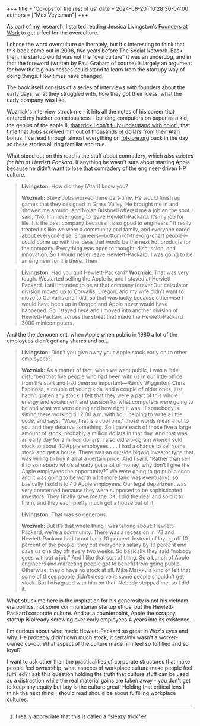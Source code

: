 +++
title = 'Co-ops for the rest of us'
date = 2024-06-20T10:28:30-04:00
authors = ["Max Veytsman"]
+++

As part of my research, I started reading Jessica Livingston's [Founders at Work](http://www.foundersatwork.com/) to get a feel for the overculture.

I chose the word overculture deliberately, but It's interesting to think that this book came out in 2008, two yeats before The Social Network. Back then, he startup world was not the "overculture" it was an underdog, and in fact the foreword (written by Paul Graham of course) is largely an argument for how the big businesses could stand to learn from the startupy way of doing things. How times have changed.

The book itself consists of a series of interviews with founders about the early days, what they struggled with, how they got their ideas, what the early company was like.

Wozniak's interview struck me - it hits all the notes of his career that entered my hacker consciousness - building computers on paper as a kid, the genius of the apple II, [that trick I don't fully understand with color](https://spectrum.ieee.org/al-alcorn-creator-of-pong-explains-how-early-home-computers-owe-their-color-to-this-one-cheap-sleazy-trick)[^1], that time that Jobs screwed him out of thousands of dollars from their Atari bonus. I've read through almost everything on [folklore.org](https://folklore.org) back in the day so these stories all ring familiar and true.

What stood out on this read is the stuff about comradery, which *also existed for him at Hewlett Packard*. If anything he wasn't sure about starting Apple because he didn't want to lose that comradery of the engineer-driven HP culture.

> **Livingston:** How did they [Atari] know you?
>
> **Wozniak:** Steve Jobs worked there part-time. He would finish up games that they designed in Grass Valley. He brought me in and showed me around, and Nolan Bushnell offered me a job on the spot. I said, “No, I’m never going to leave Hewlett-Packard. It’s my job for life. It’s the best company because it’s so good to engineers.” It really treated us like we were a community and family, and everyone cared about everyone else. Engineers—bottom-of-the-org-chart people—could come up with the ideas that would be the next hot products for the company. Everything was open to thought, discussion, and innovation. So I would never leave Hewlett-Packard. I was going to be an engineer for life there. Then


> **Livingston:** Had you quit Hewlett-Packard?
> **Wozniak:** That was very tough. Westarted selling the Apple Is, and I stayed at Hewlett-Packard. I still intended to be at that company forever.Our calculator division moved up to Corvallis, Oregon, and my wife didn’t want to move to Corvallis and I did, so that was lucky because otherwise I would have been up in Oregon and Apple never would have happened. So I stayed here and I moved into another division of Hewlett-Packard across the street that made the Hewlett-Packard 3000 minicomputers.

And the the denouement, when Apple when public in 1980 a lot of the employees didn't get any shares and so...

> **Livingston:** Didn’t you give away your Apple stock early on to other employees?
>
> **Wozniak:** As a matter of fact, when we went public, I was a little disturbed that five people who had been with us in our little office from the start and had been so important—Randy Wigginton, Chris Espinosa, a couple of young kids, and a couple of older ones, just hadn’t gotten any stock. I felt that they were a part of this whole energy and excitement and passion for what computers were going to be and what we were doing and how right it was. If somebody is sitting there working till 2:00 a.m. with you, helping to write a little code, and says, “Wow, that is a cool one,” those words mean a lot to you and they deserve something. So I gave each of those five a large amount of stock, probably a million dollars in that day. And that was an early day for a million dollars. I also did a program where I sold stock to about 40 Apple employees . . . I had a chance to sell some stock and get a house. There was an outside bigwig investor type that was willing to buy it all at a certain price. And I said, “Rather than sell it to somebody who’s already got a lot of money, why don’t I give the Apple employees the opportunity?” We were going to go public soon and it was going to be worth a lot more (and was eventually), so basically I sold it to 40 Apple employees. Our legal department was very concerned because they were supposed to be sophisticated investors. They finally gave me the OK. I did the deal and sold it to them, and they each pretty much got a house out of it.
>
> **Livingston:** That was so generous.
>
> **Wozniak:** But it’s that whole thing I was talking about: Hewlett-Packard, we’re a community. There was a recession in ’73 and Hewlett-Packard had to cut back 10 percent. Instead of laying off 10 percent of the people, they cut everyone’s salary by 10 percent and gave us one day off every two weeks. So basically they said “nobody goes without a job.” And I like that sort of thing. So a bunch of Apple engineers and marketing people got to benefit from going public. Otherwise, they’d have no stock at all. Mike Markkula kind of felt that some of these people didn’t deserve it; some people shouldn't get stock. But I disagreed with him on that. Nobody stopped me, so I did it.

What struck me here is the inspiration for his generosity is not his vietnam-era politics, not some communitarian startup ethos, but the Hewlett-Packard corporate culture. And as a counterpoint, Apple the scrappy startup is already screwing over early employees 4 years into its existence.

I'm curious about what made Hewlett-Packard so great in Woz's eyes and why. He probably didn't own much stock, it certainly wasn't a worker-owned co-op. What aspect of the culture made him feel so fulfilled and so loyal?

I want to ask other than the practicalities of corporate structures that make people feel ownership, what aspects of workplace culture make people feel fulfilled? I ask this question holding the truth that culture stuff can be used as a distraction while the real material gains are taken away - you don't get to keep any equity but boy is the culture great! Holding that critical lens I think the next thing I should read should be about fulfilling workplace cultures.



[^1]: I really appreciate that this is called a "sleazy trick"

